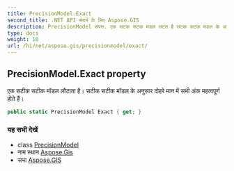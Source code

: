 ```yaml
---
title: PrecisionModel.Exact
second_title: .NET API संदर्भ के लिए Aspose.GIS
description: PrecisionModel संपत्त. एक सटक सटक मडल लटत है सटक सटक मडल के अनुसर दहरे मन में सभ अंक महत्वपूर्ण हते हैं
type: docs
weight: 10
url: /hi/net/aspose.gis/precisionmodel/exact/
---
```

## PrecisionModel.Exact property

एक सटीक सटीक मॉडल लौटाता है। सटीक सटीक मॉडल के अनुसार दोहरे मान में सभी अंक महत्वपूर्ण होते हैं।

```csharp
public static PrecisionModel Exact { get; }
```

### यह सभी देखें

* class [PrecisionModel](../)
* नाम स्थान [Aspose.Gis](../../precisionmodel/)
* सभा [Aspose.GIS](../../../)



